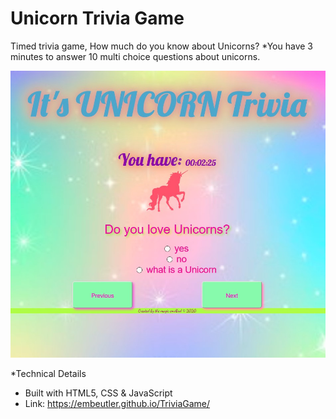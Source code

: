# Unicorn Trivia Game
Timed trivia game, How much do you know about Unicorns? 
*You have 3 minutes to answer 10 multi choice questions about unicorns. 

![picture](/assets/Images/unicorntrivia.jpg)

*Technical Details 
- Built with HTML5, CSS & JavaScript
- Link: https://embeutler.github.io/TriviaGame/ 
